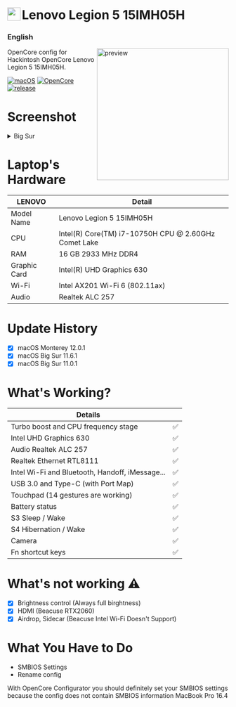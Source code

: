<!-- omit in toc -->
# <img align="left" src="https://github.com/yusfklncc/HP-EliteBook-840-G5-Hackintosh/blob/main/Apple.png" width="30px" alt="preview">Lenovo Legion 5 15IMH05H

<h3> 
    English
</h3>

<img align="right" src="https://github.com/yusfklncc/Lenovo-Legion-5-Hackintosh/blob/main/Legion5.png?raw=true" width="300px" alt="preview">

OpenCore config for Hackintosh OpenCore Lenovo Legion 5 15IMH05H.

[![macOS](https://img.shields.io/badge/macOS-12.0.1-orange)](https://www.apple.com/tr/macos/big-sur/)
[![OpenCore](https://img.shields.io/badge/OpenCore-0.7.4-9cf)](https://github.com/acidanthera/OpenCorePkg)
[![release](https://img.shields.io/badge/download-lastest%20version-blue.svg)](https://github.com/relaxewdy/Lenovo-Legion-5-Hackintosh/releases)

# Screenshot
<details>
<summary>Big Sur</summary>

![](https://github.com/yusfklncc/Lenovo-Legion-5-Hackintosh/blob/main/Big%20Sur.png)

</details>

<!-- omit in toc -->
# Laptop's Hardware

| **LENOVO** | Detail                                                  |
| ------------------- | ------------------------------------------- |
| Model Name      | Lenovo Legion 5 15IMH05H      |
| CPU              | Intel(R) Core(TM) i7-10750H CPU @ 2.60GHz Comet Lake             |
| RAM           | 16 GB 2933 MHz DDR4    |
| Graphic Card | Intel(R) UHD Graphics 630                     |
| Wi-Fi             | Intel AX201 Wi-Fi 6 (802.11ax) |
| Audio       | Realtek ALC 257                        |

# Update History
- [x] macOS Monterey 12.0.1
- [x] macOS Big Sur 11.6.1
- [x] macOS Big Sur 11.0.1

# What's Working?

| **Details**                                |                                    |
| -----------------------------------  | -------- |
|  Turbo boost and CPU frequency stage |  ✅  |
|  Intel UHD Graphics 630              |  ✅  |
|  Audio Realtek ALC 257            |  ✅  |
|  Realtek Ethernet RTL8111            |  ✅  | 
|  Intel Wi-Fi and Bluetooth, Handoff, iMessage...         |  ✅  |
|  USB 3.0 and Type-C (with Port Map)        |  ✅  |
|  Touchpad (14 gestures are working)   |  ✅  |
|  Battery status   |  ✅  |
|  S3 Sleep / Wake   |  ✅  |
|  S4 Hibernation / Wake   |  ✅  |
|  Camera   |  ✅  |
|  Fn shortcut keys   |  ✅  |
 
# What's not working ⚠️
- [x] Brightness control (Always full birghtness)
- [x] HDMI (Beacuse RTX2060)
- [x] Airdrop, Sidecar (Beacuse Intel Wi-Fi Doesn't Support)

# What You Have to Do

- SMBIOS Settings
- Rename config


 
With OpenCore Configurator you should definitely set your SMBIOS settings because the config does not contain SMBIOS information MacBook Pro 16.4
